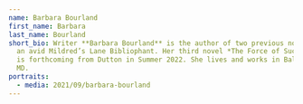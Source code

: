 ```yaml
---
name: Barbara Bourland
first_name: Barbara
last_name: Bourland
short_bio: Writer **Barbara Bourland** is the author of two previous novels and
  an avid Mildred’s Lane Bibliophant. Her third novel *The Force of Such Beauty*
  is forthcoming from Dutton in Summer 2022. She lives and works in Baltimore,
  MD.
portraits:
  - media: 2021/09/barbara-bourland
---
```

